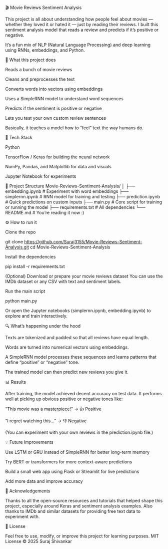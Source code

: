 🎬 Movie Reviews Sentiment Analysis

This project is all about understanding how people feel about movies — whether they loved it or hated it — just by reading their reviews. I built this sentiment analysis model that reads a review and predicts if it’s positive or negative.

It’s a fun mix of NLP (Natural Language Processing) and deep learning using RNNs, embeddings, and Python.

🚀 What this project does

Reads a bunch of movie reviews

Cleans and preprocesses the text

Converts words into vectors using embeddings

Uses a SimpleRNN model to understand word sequences

Predicts if the sentiment is positive or negative

Lets you test your own custom review sentences

Basically, it teaches a model how to “feel” text the way humans do.

🧠 Tech Stack

Python

TensorFlow / Keras for building the neural network

NumPy, Pandas, and Matplotlib for data and visuals

Jupyter Notebook for experiments

📁 Project Structure
Movie-Reviews-Sentiment-Analysis/
│
├── embedding.ipynb        # Experiment with word embeddings
├── simplernn.ipynb        # RNN model for training and testing
├── prediction.ipynb       # Quick predictions on custom inputs
├── main.py                # Core script for training or running the model
├── requirements.txt       # All dependencies
└── README.md              # You’re reading it now :)

⚙️ How to run it

Clone the repo

git clone https://github.com/Suraj3155/Movie-Reviews-Sentiment-Analysis.git
cd Movie-Reviews-Sentiment-Analysis


Install the dependencies

pip install -r requirements.txt


(Optional) Download or prepare your movie reviews dataset
You can use the IMDb dataset or any CSV with text and sentiment labels.

Run the main script

python main.py


Or open the Jupyter notebooks (simplernn.ipynb, embedding.ipynb) to explore and train interactively.

🔍 What’s happening under the hood

Texts are tokenized and padded so that all reviews have equal length.

Words are turned into numerical vectors using embeddings.

A SimpleRNN model processes these sequences and learns patterns that define “positive” or “negative” tone.

The trained model can then predict new reviews you give it.

📊 Results

After training, the model achieved decent accuracy on test data.
It performs well at picking up obvious positive or negative tones like:

“This movie was a masterpiece!” → 👍 Positive

“I regret watching this…” → 👎 Negative

(You can experiment with your own reviews in the prediction.ipynb file.)

💡 Future Improvements

Use LSTM or GRU instead of SimpleRNN for better long-term memory

Try BERT or transformers for more context-aware predictions

Build a small web app using Flask or Streamlit for live predictions

Add more data and improve accuracy

🤝 Acknowledgements

Thanks to all the open-source resources and tutorials that helped shape this project, especially around Keras and sentiment analysis examples.
Also thanks to IMDb and similar datasets for providing free text data to experiment with.

🧾 License

Feel free to use, modify, or improve this project for learning purposes.
MIT License © 2025 Suraj Shivankar
